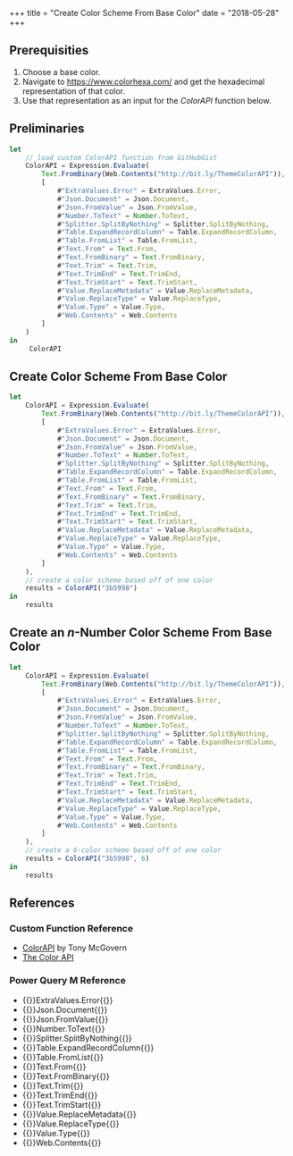 +++
title = "Create Color Scheme From Base Color"
date = "2018-05-28"
+++

## Prerequisities
1. Choose a base color.
2. Navigate to https://www.colorhexa.com/ and get the hexadecimal representation of that color.
3. Use that representation as an input for the _ColorAPI_ function below.

## Preliminaries
```javascript
let
    // load custom ColorAPI function from GitHubGist
    ColorAPI = Expression.Evaluate(
        Text.FromBinary(Web.Contents("http://bit.ly/ThemeColorAPI")),
        [
            #"ExtraValues.Error" = ExtraValues.Error,
            #"Json.Document" = Json.Document,
            #"Json.FromValue" = Json.FromValue,
            #"Number.ToText" = Number.ToText,
            #"Splitter.SplitByNothing" = Splitter.SplitByNothing,
            #"Table.ExpandRecordColumn" = Table.ExpandRecordColumn,
            #"Table.FromList" = Table.FromList,
            #"Text.From" = Text.From,
            #"Text.FromBinary" = Text.FromBinary,
            #"Text.Trim" = Text.Trim,
            #"Text.TrimEnd" = Text.TrimEnd,
            #"Text.TrimStart" = Text.TrimStart,
            #"Value.ReplaceMetadata" = Value.ReplaceMetadata,
            #"Value.ReplaceType" = Value.ReplaceType,
            #"Value.Type" = Value.Type,
            #"Web.Contents" = Web.Contents
        ]
    )
in
     ColorAPI
```

## Create Color Scheme From Base Color
```javascript
let
    ColorAPI = Expression.Evaluate(
        Text.FromBinary(Web.Contents("http://bit.ly/ThemeColorAPI")),
        [
            #"ExtraValues.Error" = ExtraValues.Error,
            #"Json.Document" = Json.Document,
            #"Json.FromValue" = Json.FromValue,
            #"Number.ToText" = Number.ToText,
            #"Splitter.SplitByNothing" = Splitter.SplitByNothing,
            #"Table.ExpandRecordColumn" = Table.ExpandRecordColumn,
            #"Table.FromList" = Table.FromList,
            #"Text.From" = Text.From,
            #"Text.FromBinary" = Text.FromBinary,
            #"Text.Trim" = Text.Trim,
            #"Text.TrimEnd" = Text.TrimEnd,
            #"Text.TrimStart" = Text.TrimStart,
            #"Value.ReplaceMetadata" = Value.ReplaceMetadata,
            #"Value.ReplaceType" = Value.ReplaceType,
            #"Value.Type" = Value.Type,
            #"Web.Contents" = Web.Contents
        ]
    ),
    // create a color scheme based off of one color
    results = ColorAPI("3b5998")
in
    results
```

## Create an _n_-Number Color Scheme From Base Color
```javascript
let
    ColorAPI = Expression.Evaluate(
        Text.FromBinary(Web.Contents("http://bit.ly/ThemeColorAPI")),
        [
            #"ExtraValues.Error" = ExtraValues.Error,
            #"Json.Document" = Json.Document,
            #"Json.FromValue" = Json.FromValue,
            #"Number.ToText" = Number.ToText,
            #"Splitter.SplitByNothing" = Splitter.SplitByNothing,
            #"Table.ExpandRecordColumn" = Table.ExpandRecordColumn,
            #"Table.FromList" = Table.FromList,
            #"Text.From" = Text.From,
            #"Text.FromBinary" = Text.FromBinary,
            #"Text.Trim" = Text.Trim,
            #"Text.TrimEnd" = Text.TrimEnd,
            #"Text.TrimStart" = Text.TrimStart,
            #"Value.ReplaceMetadata" = Value.ReplaceMetadata,
            #"Value.ReplaceType" = Value.ReplaceType,
            #"Value.Type" = Value.Type,
            #"Web.Contents" = Web.Contents
        ]
    ),
    // create a 6-color scheme based off of one color
    results = ColorAPI("3b5998", 6)
in
    results
```


## References
### Custom Function Reference
+ [ColorAPI](https://gist.github.com/tonmcg/544eaace9b615b73478f02da03b73e20) by Tony McGovern
+ [The Color API](http://www.thecolorapi.com/)

### Power Query M Reference
+ {{<urls function="extravalues-error">}}ExtraValues.Error{{</urls>}}
+ {{<urls function="json-document">}}Json.Document{{</urls>}}
+ {{<urls function="json-fromvalue">}}Json.FromValue{{</urls>}}
+ {{<urls function="number-totext">}}Number.ToText{{</urls>}}
+ {{<urls function="splitter-splitbynothing">}}Splitter.SplitByNothing{{</urls>}}
+ {{<urls function="table-expandrecordcolumn">}}Table.ExpandRecordColumn{{</urls>}}
+ {{<urls function="table-fromlist">}}Table.FromList{{</urls>}}
+ {{<urls function="text-from">}}Text.From{{</urls>}}
+ {{<urls function="text-frombinary">}}Text.FromBinary{{</urls>}}
+ {{<urls function="text-trim">}}Text.Trim{{</urls>}}
+ {{<urls function="text-trimend">}}Text.TrimEnd{{</urls>}}
+ {{<urls function="text-trimstart">}}Text.TrimStart{{</urls>}}
+ {{<urls function="value-replacemetadata">}}Value.ReplaceMetadata{{</urls>}}
+ {{<urls function="value-replacetype">}}Value.ReplaceType{{</urls>}}
+ {{<urls function="value-type">}}Value.Type{{</urls>}}
+ {{<urls function="web-contents">}}Web.Contents{{</urls>}}